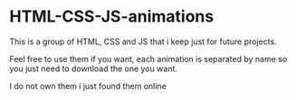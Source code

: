 # HTML-CSS-JS-animations

This is a group of HTML, CSS and JS that i keep just for future projects.

Feel free to use them if you want, each animation is separated by name so you just need to download the one you want.

I do not own them i just found them online
